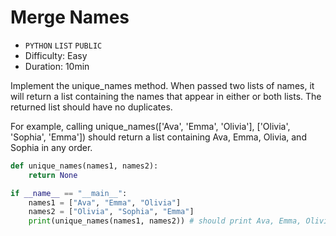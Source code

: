 # Merge Names

- `PYTHON` `LIST` `PUBLIC`
- Difficulty: Easy
- Duration: 10min

Implement the unique_names method. When passed two lists of names, it will return a list containing the names that appear in either or both lists. The returned list should have no duplicates.

For example, calling unique_names(['Ava', 'Emma', 'Olivia'], ['Olivia', 'Sophia', 'Emma']) should return a list containing Ava, Emma, Olivia, and Sophia in any order.

```python
def unique_names(names1, names2):
    return None

if __name__ == "__main__":
    names1 = ["Ava", "Emma", "Olivia"]
    names2 = ["Olivia", "Sophia", "Emma"]
    print(unique_names(names1, names2)) # should print Ava, Emma, Olivia, Sophia
```
